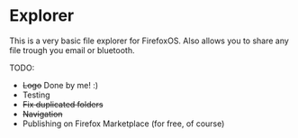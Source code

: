 Explorer
========

This is a very basic file explorer for FirefoxOS. Also allows you to share any file trough you email or bluetooth.

TODO:

- ~~Logo~~ Done by me! :)
- Testing
- ~~Fix duplicated folders~~
- ~~Navigation~~
- Publishing on Firefox Marketplace (for free, of course)
